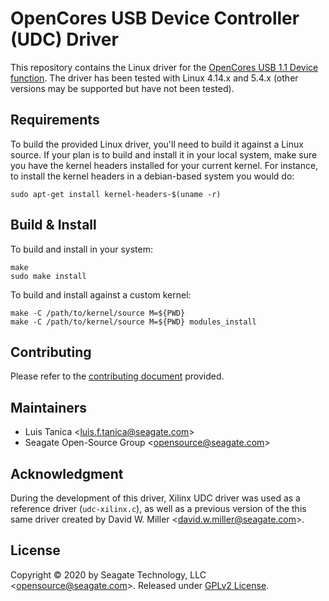 # OpenCores USB Device Controller (UDC) Driver

This repository contains the Linux driver for the [OpenCores USB 1.1 Device function](https://opencores.org/projects/usbhostslave).
The driver has been tested with Linux 4.14.x and 5.4.x (other versions may be supported but have not been tested).

## Requirements

To build the provided Linux driver, you'll need to build it against a Linux source.
If your plan is to build and install it in your local system, make sure you have the kernel headers installed for your current kernel.
For instance, to install the kernel headers in a debian-based system you would do:

```
sudo apt-get install kernel-headers-$(uname -r)
```

## Build & Install

To build and install in your system:

```
make
sudo make install
```

To build and install against a custom kernel:

```
make -C /path/to/kernel/source M=${PWD}
make -C /path/to/kernel/source M=${PWD} modules_install
```

## Contributing

Please refer to the [contributing document](CONTRIBUTING.md) provided.

## Maintainers

 - Luis Tanica \<luis.f.tanica@seagate.com\>
 - Seagate Open-Source Group \<opensource@seagate.com\>

## Acknowledgment

During the development of this driver, Xilinx UDC driver was used as a reference driver (`udc-xilinx.c`),
as well as a previous version of the this same driver created by David W. Miller \<david.w.miller@seagate.com\>.

## License

Copyright © 2020 by Seagate Technology, LLC \<opensource@seagate.com\>.
Released under [GPLv2 License](LICENSE).

